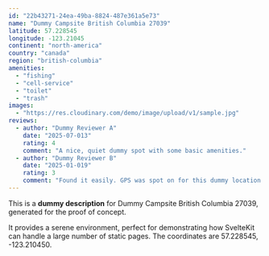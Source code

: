 ```yaml
---
id: "22b43271-24ea-49ba-8824-487e361a5e73"
name: "Dummy Campsite British Columbia 27039"
latitude: 57.228545
longitude: -123.21045
continent: "north-america"
country: "canada"
region: "british-columbia"
amenities:
  - "fishing"
  - "cell-service"
  - "toilet"
  - "trash"
images:
  - "https://res.cloudinary.com/demo/image/upload/v1/sample.jpg"
reviews:
  - author: "Dummy Reviewer A"
    date: "2025-07-013"
    rating: 4
    comment: "A nice, quiet dummy spot with some basic amenities."
  - author: "Dummy Reviewer B"
    date: "2025-01-019"
    rating: 3
    comment: "Found it easily. GPS was spot on for this dummy location."
---
```


This is a **dummy description** for Dummy Campsite British Columbia 27039, generated for the proof of concept.

It provides a serene environment, perfect for demonstrating how SvelteKit can handle a large number of static pages. The coordinates are 57.228545, -123.210450.
